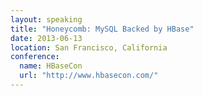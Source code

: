 ```yaml
---
layout: speaking
title: "Honeycomb: MySQL Backed by HBase"
date: 2013-06-13
location: San Francisco, California
conference:
  name: HBaseCon
  url: "http://www.hbasecon.com/"
---
```

